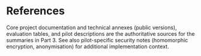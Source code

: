 # References

Core project documentation and technical annexes (public versions), evaluation tables, and pilot descriptions are the authoritative sources for the summaries in Part 3. See also pilot-specific security notes (homomorphic encryption, anonymisation) for additional implementation context.
